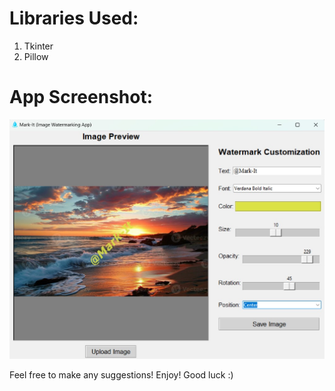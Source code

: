 # Libraries Used:
1. Tkinter
2. Pillow

# App Screenshot:
![Screenshot](data/images/mark-it-screenshot.jpg)

Feel free to make any suggestions!
Enjoy! Good luck :)